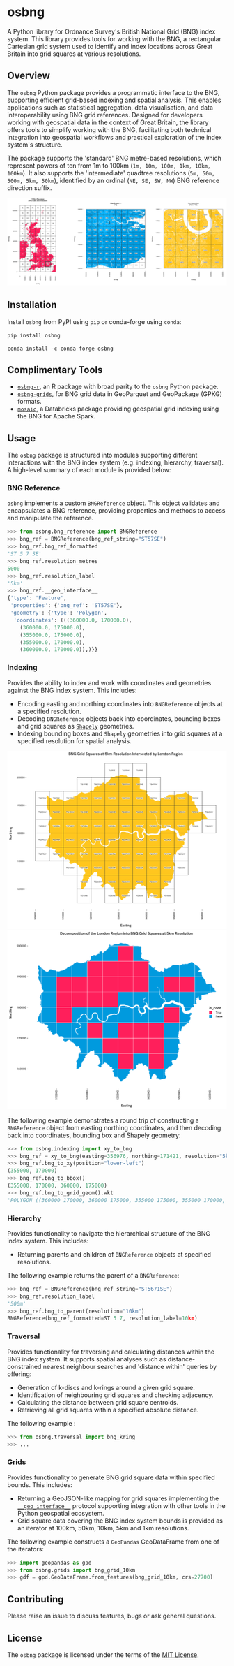 # osbng

A Python library for Ordnance Survey's British National Grid (BNG) index system. This library provides tools for working with the BNG, a rectangular Cartesian grid system used to identify and index locations across Great Britain into grid squares at various resolutions.

## Overview

The `osbng` Python package provides a programmatic interface to the BNG, supporting efficient grid-based indexing and spatial analysis. This enables applications such as statistical aggregation, data visualisation, and data interoperability using BNG grid references. Designed for developers working with geospatial data in the context of Great Britain, the library offers tools to simplify working with the BNG, facilitating both technical integration into geospatial workflows and practical exploration of the index system's structure.

The package supports the 'standard' BNG metre-based resolutions, which represent powers of ten from 1m to 100km (`1m, 10m, 100m, 1km, 10km, 100km`). It also supports the 'intermediate' quadtree resolutions (`5m, 50m, 500m, 5km, 50km`), identified by an ordinal (`NE, SE, SW, NW`) BNG reference direction suffix.

![BNG index system overview at 100km, 10km and 1km resolutions](docs/_static/images/osbng_grids_100km_10km_1km.png)

## Installation

Install `osbng` from PyPI using `pip` or conda-forge using `conda`:

``` shell
pip install osbng
```

``` shell
conda install -c conda-forge osbng
```

## Complimentary Tools

* [`osbng-r`](https://github.com/OrdnanceSurvey/osbng-r), an R package with broad parity to the `osbng` Python package.
* [`osbng-grids`](https://github.com/OrdnanceSurvey/osbng-grids), for BNG grid data in GeoParquet and GeoPackage (GPKG) formats.
* [`mosaic`](https://github.com/databrickslabs/mosaic), a Databricks package providing geospatial grid indexing using the BNG for Apache Spark.

## Usage

The `osbng` package is structured into modules supporting different interactions with the BNG index system (e.g. indexing, hierarchy, traversal). A high-level summary of each module is provided below:

### BNG Reference

`osbng` implements a custom `BNGReference` object. This object validates and encapsulates a BNG reference, providing properties and methods to access and manipulate the reference.

``` python
>>> from osbng.bng_reference import BNGReference
>>> bng_ref = BNGReference(bng_ref_string="ST57SE")
>>> bng_ref.bng_ref_formatted
'ST 5 7 SE'
>>> bng_ref.resolution_metres
5000
>>> bng_ref.resolution_label
'5km'
>>> bng_ref.__geo_interface__
{'type': 'Feature',
 'properties': {'bng_ref': 'ST57SE'},
 'geometry': {'type': 'Polygon',
  'coordinates': (((360000.0, 170000.0),
    (360000.0, 175000.0),
    (355000.0, 175000.0),
    (355000.0, 170000.0),
    (360000.0, 170000.0)),)}}
```

### Indexing

Provides the ability to index and work with coordinates and geometries against the BNG index system. This includes:

* Encoding easting and northing coordinates into `BNGReference` objects at a specified resolution.
* Decoding `BNGReference` objects back into coordinates, bounding boxes and grid squares as [`Shapely`](https://github.com/shapely/shapely) geometries.
* Indexing bounding boxes and `Shapely` geometries into grid squares at a specified resolution for spatial analysis.

![BNG Grid Squares at 5km Resolution Intersected by London Region](docs/_static/images/osbng_indexing_geom_to_bng_5km_london.png)
![Decomposition of the London Region into BNG Grid Squares at 5km Resolution](docs/_static/images/osbng_indexing_geom_to_bng_intersection_5km_london.png)

The following example demonstrates a round trip of constructing a `BNGReference` object from easting northing coordinates, and then decoding back into coordinates, bounding box and Shapely geometry:

``` python
>>> from osbng.indexing import xy_to_bng
>>> bng_ref = xy_to_bng(easting=356976, northing=171421, resolution="5km")
>>> bng_ref.bng_to_xy(position="lower-left")
(355000, 170000)
>>> bng_ref.bng_to_bbox()
(355000, 170000, 360000, 175000)
>>> bng_ref.bng_to_grid_geom().wkt
'POLYGON ((360000 170000, 360000 175000, 355000 175000, 355000 170000, 360000 170000))'
```

### Hierarchy

Provides functionality to navigate the hierarchical structure of the BNG index system. This includes:

* Returning parents and children of `BNGReference` objects at specified resolutions.

The following example returns the parent of a `BNGReference`:

``` python
>>> bng_ref = BNGReference(bng_ref_string="ST5671SE")
>>> bng_ref.resolution_label
'500m'
>>> bng_ref.bng_to_parent(resolution="10km")
BNGReference(bng_ref_formatted=ST 5 7, resolution_label=10km)
```

### Traversal

Provides functionality for traversing and calculating distances within the BNG index system. It supports spatial analyses such as distance-constrained nearest neighbour searches and 'distance within' queries by offering:

* Generation of k-discs and k-rings around a given grid square.
* Identification of neighbouring grid squares and checking adjacency.
* Calculating the distance between grid square centroids.
* Retrieving all grid squares within a specified absolute distance.

The following example :

``` python
>>> from osbng.traversal import bng_kring
>>> ...
```

### Grids

Provides functionality to generate BNG grid square data within specified bounds. This includes:

* Returning a GeoJSON-like mapping for grid squares implementing the [`__geo_interface__`](https://gist.github.com/sgillies/2217756) protocol supporting integration with other tools in the Python geospatial ecosystem.
* Grid square data covering the BNG index system bounds is provided as an iterator at 100km, 50km, 10km, 5km and 1km resolutions.

The following example constructs a `GeoPandas` GeoDataFrame from one of the iterators:

``` python
>>> import geopandas as gpd
>>> from osbng.grids import bng_grid_10km
>>> gdf = gpd.GeoDataFrame.from_features(bng_grid_10km, crs=27700)
```

## Contributing

Please raise an issue to discuss features, bugs or ask general questions.

## License

The `osbng` package is licensed under the terms of the [MIT License](LICENSE).
